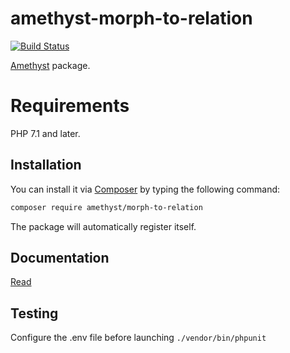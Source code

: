 # amethyst-morph-to-relation

[![Build Status](https://travis-ci.org/amethyst-php/morph-to-relation.svg?branch=master)](https://travis-ci.org/amethyst-php/morph-to-relation)

[Amethyst](https://github.com/amethyst-php/amethyst) package.

# Requirements

PHP 7.1 and later.

## Installation

You can install it via [Composer](https://getcomposer.org/) by typing the following command:

```bash
composer require amethyst/morph-to-relation
```

The package will automatically register itself.

## Documentation

[Read](docs/index.md)

## Testing

Configure the .env file before launching `./vendor/bin/phpunit`
